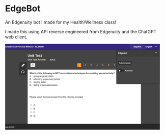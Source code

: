 # EdgeBot
An Edgenuity bot I made for my Health/Wellness class!

I made this using API reverse engineered from Edgenuity and the ChatGPT web client.

![usage demonstration](preview.png)